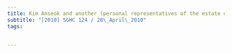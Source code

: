 ```yaml
---
title: Kim Anseok and another (personal representatives of the estate of Kim Miseon, deceased) v 
subtitle: "[2010] SGHC 124 / 28\_April\_2010"
tags:


---
```


